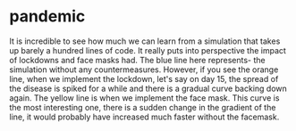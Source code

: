# pandemic
It is incredible to see how much we can learn from a simulation that takes up barely a hundred lines of code. It really puts into perspective the impact of lockdowns and face masks had. The blue line here represents- the simulation without any countermeasures. However, if you see the orange line, when we implement the lockdown, let's say on day 15, the spread of the disease is spiked for a while and there is a gradual curve backing down again. The yellow line is when we implement the face mask. This curve is the most interesting one, there is a sudden change in the gradient of the line, it would probably have increased much faster without the facemask. 

